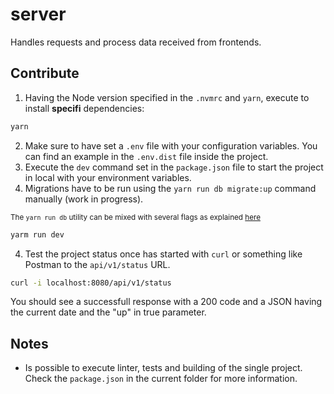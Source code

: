 # server

Handles requests and process data received from frontends.

## Contribute

1. Having the Node version specified in the `.nvmrc` and `yarn`, execute to install **specifi** dependencies:

```bash
yarn
```

2. Make sure to have set a `.env` file with your configuration variables. You can find an example in the `.env.dist` file inside the project.
3. Execute the `dev` command set in the `package.json` file to start the project in local with your environment variables.
4. Migrations have to be run using the `yarn run db migrate:up` command manually (work in progress).

<sub>The `yarn run db` utility can be mixed with several flags as explained [here](https://knexjs.org/#Migrations)</sub>

```bash
yarm run dev
```

4. Test the project status once has started with `curl` or something like Postman to the `api/v1/status` URL.

```bash
curl -i localhost:8080/api/v1/status
```

You should see a successfull response with a 200 code and a JSON having the current date and the "up" in true parameter.

## Notes

- Is possible to execute linter, tests and building of the single project. Check the `package.json` in the current folder for more information.

